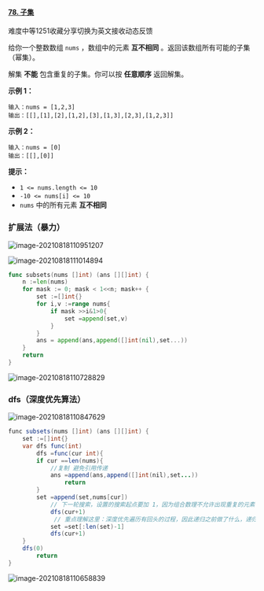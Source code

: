#### [78. 子集](https://leetcode-cn.com/problems/subsets/)

难度中等1251收藏分享切换为英文接收动态反馈

给你一个整数数组 `nums` ，数组中的元素 **互不相同** 。返回该数组所有可能的子集（幂集）。

解集 **不能** 包含重复的子集。你可以按 **任意顺序** 返回解集。

 

**示例 1：**

```
输入：nums = [1,2,3]
输出：[[],[1],[2],[1,2],[3],[1,3],[2,3],[1,2,3]]
```

**示例 2：**

```
输入：nums = [0]
输出：[[],[0]]
```

 

**提示：**

- `1 <= nums.length <= 10`
- `-10 <= nums[i] <= 10`
- `nums` 中的所有元素 **互不相同**

### 扩展法（暴力）

![image-20210818110951207](C:\Users\solfeng\AppData\Roaming\Typora\typora-user-images\image-20210818110951207.png)

![image-20210818111014894](C:\Users\solfeng\AppData\Roaming\Typora\typora-user-images\image-20210818111014894.png)


```go
func subsets(nums []int) (ans [][]int) {
    n :=len(nums)
    for mask := 0; mask < 1<<n; mask++ {
        set :=[]int{}
        for i,v :=range nums{
            if mask >>i&1>0{
                set =append(set,v)
            }
        }
        ans = append(ans,append([]int(nil),set...))
    }
    return
}
```

![image-20210818110728829](C:\Users\solfeng\AppData\Roaming\Typora\typora-user-images\image-20210818110728829.png)



### dfs（深度优先算法）

![image-20210818110847629](C:\Users\solfeng\AppData\Roaming\Typora\typora-user-images\image-20210818110847629.png)

```java
func subsets(nums []int) (ans [][]int) {
    set :=[]int{}
    var dfs func(int)
        dfs =func(cur int){
        if cur ==len(nums){
            //复制 避免引用传递
            ans =append(ans,append([]int(nil),set...))
                return
        }
        set =append(set,nums[cur])
            // 下一轮搜索，设置的搜索起点要加 1，因为组合数理不允许出现重复的元素
            dfs(cur+1)
             // 重点理解这里：深度优先遍历有回头的过程，因此递归之前做了什么，递归之后需要做相同操作的逆向操作
            set =set[:len(set)-1]
            dfs(cur+1)
    }
    dfs(0)
        return
}
```

![image-20210818110658839](C:\Users\solfeng\AppData\Roaming\Typora\typora-user-images\image-20210818110658839.png)

